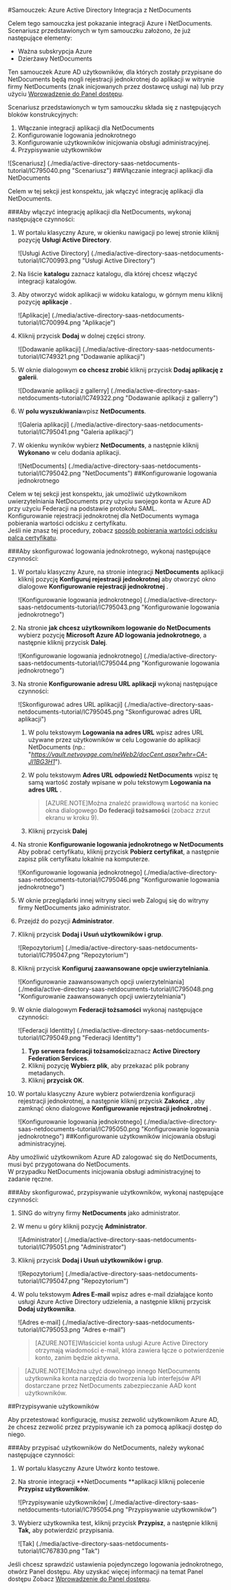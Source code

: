 <properties 
    pageTitle="Samouczek: Azure Active Directory Integracja z NetDocuments | Microsoft Azure" 
    description="Dowiedz się, jak użyć NetDocuments z usługi Azure Active Directory w celu włączenia rejestracji jednokrotnej, automatycznego inicjowania obsługi administracyjnej i nie tylko!" 
    services="active-directory" 
    authors="jeevansd"  
    documentationCenter="na" 
    manager="femila"/>
<tags 
    ms.service="active-directory" 
    ms.devlang="na" 
    ms.topic="article" 
    ms.tgt_pltfrm="na" 
    ms.workload="identity" 
    ms.date="09/29/2016" 
    ms.author="jeedes" />

#<a name="tutorial-azure-active-directory-integration-with-netdocuments"></a>Samouczek: Azure Active Directory Integracja z NetDocuments
  
Celem tego samouczka jest pokazanie integracji Azure i NetDocuments.  
Scenariusz przedstawionych w tym samouczku założono, że już następujące elementy:

-   Ważna subskrypcja Azure
-   Dzierżawy NetDocuments
  
Ten samouczek Azure AD użytkowników, dla których zostały przypisane do NetDocuments będą mogli rejestracji jednokrotnej do aplikacji w witrynie firmy NetDocuments (znak inicjowanych przez dostawcę usługi na) lub przy użyciu [Wprowadzenie do Panel dostępu](active-directory-saas-access-panel-introduction.md).
  
Scenariusz przedstawionych w tym samouczku składa się z następujących bloków konstrukcyjnych:

1.  Włączanie integracji aplikacji dla NetDocuments
2.  Konfigurowanie logowania jednokrotnego
3.  Konfigurowanie użytkowników inicjowania obsługi administracyjnej.
4.  Przypisywanie użytkowników

![Scenariusz] (./media/active-directory-saas-netdocuments-tutorial/IC795040.png "Scenariusz")
##<a name="enabling-the-application-integration-for-netdocuments"></a>Włączanie integracji aplikacji dla NetDocuments
  
Celem w tej sekcji jest konspektu, jak włączyć integrację aplikacji dla NetDocuments.

###<a name="to-enable-the-application-integration-for-netdocuments-perform-the-following-steps"></a>Aby włączyć integrację aplikacji dla NetDocuments, wykonaj następujące czynności:

1.  W portalu klasyczny Azure, w okienku nawigacji po lewej stronie kliknij pozycję **Usługi Active Directory**.

    ![Usługi Active Directory] (./media/active-directory-saas-netdocuments-tutorial/IC700993.png "Usługi Active Directory")

2.  Na liście **katalogu** zaznacz katalogu, dla której chcesz włączyć integracji katalogów.

3.  Aby otworzyć widok aplikacji w widoku katalogu, w górnym menu kliknij pozycję **aplikacje** .

    ![Aplikacje] (./media/active-directory-saas-netdocuments-tutorial/IC700994.png "Aplikacje")

4.  Kliknij przycisk **Dodaj** w dolnej części strony.

    ![Dodawanie aplikacji] (./media/active-directory-saas-netdocuments-tutorial/IC749321.png "Dodawanie aplikacji")

5.  W oknie dialogowym **co chcesz zrobić** kliknij przycisk **Dodaj aplikację z galerii**.

    ![Dodawanie aplikacji z gallerry] (./media/active-directory-saas-netdocuments-tutorial/IC749322.png "Dodawanie aplikacji z gallerry")

6.  W **polu wyszukiwania**wpisz **NetDocuments**.

    ![Galeria aplikacji] (./media/active-directory-saas-netdocuments-tutorial/IC795041.png "Galeria aplikacji")

7.  W okienku wyników wybierz **NetDocuments**, a następnie kliknij **Wykonano** w celu dodania aplikacji.

    ![NetDocuments] (./media/active-directory-saas-netdocuments-tutorial/IC795042.png "NetDocuments")
##<a name="configuring-single-sign-on"></a>Konfigurowanie logowania jednokrotnego
  
Celem w tej sekcji jest konspektu, jak umożliwić użytkownikom uwierzytelniania NetDocuments przy użyciu swojego konta w Azure AD przy użyciu Federacji na podstawie protokołu SAML.  
Konfigurowanie rejestracji jednokrotnej dla NetDocuments wymaga pobierania wartości odcisku z certyfikatu.  
Jeśli nie znasz tej procedury, zobacz [sposób pobierania wartości odcisku palca certyfikatu](http://youtu.be/YKQF266SAxI).

###<a name="to-configure-single-sign-on-perform-the-following-steps"></a>Aby skonfigurować logowania jednokrotnego, wykonaj następujące czynności:

1.  W portalu klasyczny Azure, na stronie integracji **NetDocuments** aplikacji kliknij pozycję **Konfiguruj rejestracji jednokrotnej** aby otworzyć okno dialogowe **Konfigurowanie rejestracji jednokrotnej** .

    ![Konfigurowanie logowania jednokrotnego] (./media/active-directory-saas-netdocuments-tutorial/IC795043.png "Konfigurowanie logowania jednokrotnego")

2.  Na stronie **jak chcesz użytkownikom logowanie do NetDocuments** wybierz pozycję **Microsoft Azure AD logowania jednokrotnego**, a następnie kliknij przycisk **Dalej**.

    ![Konfigurowanie logowania jednokrotnego] (./media/active-directory-saas-netdocuments-tutorial/IC795044.png "Konfigurowanie logowania jednokrotnego")

3.  Na stronie **Konfigurowanie adresu URL aplikacji** wykonaj następujące czynności:

    ![Skonfigurować adres URL aplikacji] (./media/active-directory-saas-netdocuments-tutorial/IC795045.png "Skonfigurować adres URL aplikacji")

    1.  W polu tekstowym **Logowania na adres URL** wpisz adres URL używane przez użytkowników w celu Logowanie do aplikacji NetDocuments (np.: "*https://vault.netvoyage.com/neWeb2/docCent.aspx?whr=CA-JI1BG3H1*").
    2.  W polu tekstowym **Adres URL odpowiedź NetDocuments** wpisz tę samą wartość zostały wpisane w polu tekstowym **Logowania na adres URL** .  

        >[AZURE.NOTE]Można znaleźć prawidłową wartość na koniec okna dialogowego **Do federacji tożsamości** (zobacz zrzut ekranu w kroku 9).

    3.  Kliknij przycisk **Dalej**

4.  Na stronie **Konfigurowanie logowania jednokrotnego w NetDocuments** Aby pobrać certyfikatu, kliknij przycisk **Pobierz certyfikat**, a następnie zapisz plik certyfikatu lokalnie na komputerze.

    ![Konfigurowanie logowania jednokrotnego] (./media/active-directory-saas-netdocuments-tutorial/IC795046.png "Konfigurowanie logowania jednokrotnego")

5.  W oknie przeglądarki innej witryny sieci web Zaloguj się do witryny firmy NetDocuments jako administrator.

6.  Przejdź do pozycji **Administrator**.

7.  Kliknij przycisk **Dodaj i Usuń użytkowników i grup**.

    ![Repozytorium] (./media/active-directory-saas-netdocuments-tutorial/IC795047.png "Repozytorium")

8.  Kliknij przycisk **Konfiguruj zaawansowane opcje uwierzytelniania**.

    ![Konfigurowanie zaawansowanych opcji uwierzytelniania] (./media/active-directory-saas-netdocuments-tutorial/IC795048.png "Konfigurowanie zaawansowanych opcji uwierzytelniania")

9.  W oknie dialogowym **Federacji tożsamości** wykonaj następujące czynności:

    ![Federacji Identitty] (./media/active-directory-saas-netdocuments-tutorial/IC795049.png "Federacji Identitty")

    1.  **Typ serwera federacji tożsamości**zaznacz **Active Directory Federation Services**.
    2.  Kliknij pozycję **Wybierz plik**, aby przekazać plik pobrany metadanych.
    3.  Kliknij **przycisk OK**.

10. W portalu klasyczny Azure wybierz potwierdzenia konfiguracji rejestracji jednokrotnej, a następnie kliknij przycisk **Zakończ** , aby zamknąć okno dialogowe **Konfigurowanie rejestracji jednokrotnej** .

    ![Konfigurowanie logowania jednokrotnego] (./media/active-directory-saas-netdocuments-tutorial/IC795050.png "Konfigurowanie logowania jednokrotnego")
##<a name="configuring-user-provisioning"></a>Konfigurowanie użytkowników inicjowania obsługi administracyjnej.
  
Aby umożliwić użytkownikom Azure AD zalogować się do NetDocuments, musi być przygotowana do NetDocuments.  
W przypadku NetDocuments inicjowania obsługi administracyjnej to zadanie ręczne.

###<a name="to-configure-user-provisioning-perform-the-following-steps"></a>Aby skonfigurować, przypisywanie użytkowników, wykonaj następujące czynności:

1.  SING do witryny firmy **NetDocuments** jako administrator.

2.  W menu u góry kliknij pozycję **Administrator**.

    ![Administrator] (./media/active-directory-saas-netdocuments-tutorial/IC795051.png "Administrator")

3.  Kliknij przycisk **Dodaj i Usuń użytkowników i grup**.

    ![Repozytorium] (./media/active-directory-saas-netdocuments-tutorial/IC795047.png "Repozytorium")

4.  W polu tekstowym **Adres E-mail** wpisz adres e-mail działające konto usługi Azure Active Directory udzielenia, a następnie kliknij przycisk **Dodaj użytkownika**.

    ![Adres e-mail] (./media/active-directory-saas-netdocuments-tutorial/IC795053.png "Adres e-mail")

    >[AZURE.NOTE]Właściciel konta usługi Azure Active Directory otrzymają wiadomości e-mail, która zawiera łącze o potwierdzenie konto, zanim będzie aktywna.

>[AZURE.NOTE]Można użyć dowolnego innego NetDocuments użytkownika konta narzędzia do tworzenia lub interfejsów API dostarczane przez NetDocuments zabezpieczanie AAD kont użytkowników.

##<a name="assigning-users"></a>Przypisywanie użytkowników
  
Aby przetestować konfigurację, musisz zezwolić użytkownikom Azure AD, że chcesz zezwolić przez przypisywanie ich za pomocą aplikacji dostęp do niego.

###<a name="to-assign-users-to-netdocuments-perform-the-following-steps"></a>Aby przypisać użytkowników do NetDocuments, należy wykonać następujące czynności:

1.  W portalu klasyczny Azure Utwórz konto testowe.

2.  Na stronie integracji **NetDocuments **aplikacji kliknij polecenie **Przypisz użytkowników**.

    ![Przypisywanie użytkowników] (./media/active-directory-saas-netdocuments-tutorial/IC795054.png "Przypisywanie użytkowników")

3.  Wybierz użytkownika test, kliknij przycisk **Przypisz**, a następnie kliknij **Tak,** aby potwierdzić przypisania.

    ![Tak] (./media/active-directory-saas-netdocuments-tutorial/IC767830.png "Tak")
  
Jeśli chcesz sprawdzić ustawienia pojedynczego logowania jednokrotnego, otwórz Panel dostępu. Aby uzyskać więcej informacji na temat Panel dostępu Zobacz [Wprowadzenie do Panel dostępu](active-directory-saas-access-panel-introduction.md).